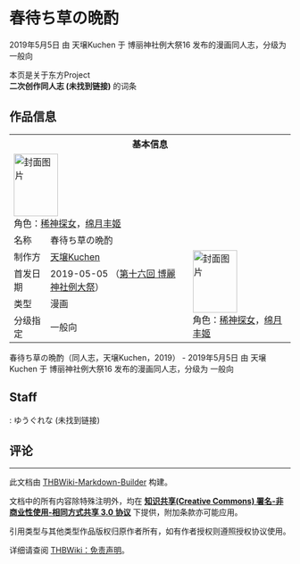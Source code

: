 # 春待ち草の晩酌

<!-- source html: G:\repos\THBWiki-Markdown-Builder\THBWikiMarkdown\Temp\main\3\33\ns0%3A%E6%98%A5%E5%BE%85%E3%81%A1%E8%8D%89%E3%81%AE%E6%99%A9%E9%85%8C.html -->

2019年5月5日 由 天壌Kuchen 于 博丽神社例大祭16 发布的漫画同人志，分级为 一般向

本页是关于东方Project  
 **二次创作同人志 (未找到链接)** 的词条

## 作品信息

<table><tbody><tr><th colspan="3">基本信息</th></tr><tr><td class="cover-artwork-mobile" colspan="2"><a href="./文件-春待ち草の晩酌封面.jpg.md" class="image" title="封面图片"><img alt="封面图片" src="https://upload.thwiki.cc/thumb/1/13/%E6%98%A5%E5%BE%85%E3%81%A1%E8%8D%89%E3%81%AE%E6%99%A9%E9%85%8C%E5%B0%81%E9%9D%A2.jpg/79px-%E6%98%A5%E5%BE%85%E3%81%A1%E8%8D%89%E3%81%AE%E6%99%A9%E9%85%8C%E5%B0%81%E9%9D%A2.jpg" decoding="async" loading="lazy" width="79" height="112" srcset="https://upload.thwiki.cc/thumb/1/13/%E6%98%A5%E5%BE%85%E3%81%A1%E8%8D%89%E3%81%AE%E6%99%A9%E9%85%8C%E5%B0%81%E9%9D%A2.jpg/118px-%E6%98%A5%E5%BE%85%E3%81%A1%E8%8D%89%E3%81%AE%E6%99%A9%E9%85%8C%E5%B0%81%E9%9D%A2.jpg 1.5x, https://upload.thwiki.cc/thumb/1/13/%E6%98%A5%E5%BE%85%E3%81%A1%E8%8D%89%E3%81%AE%E6%99%A9%E9%85%8C%E5%B0%81%E9%9D%A2.jpg/158px-%E6%98%A5%E5%BE%85%E3%81%A1%E8%8D%89%E3%81%AE%E6%99%A9%E9%85%8C%E5%B0%81%E9%9D%A2.jpg 2x" data-file-width="634" data-file-height="900"></a><div class="cover-char">角色：<a href="./稀神探女.md" title="稀神探女">稀神探女</a>，<a href="./绵月丰姬.md" title="绵月丰姬">绵月丰姬</a></div></td>
</tr><tr><td class="label">名称</td><td colspan="2"> 春待ち草の晩酌 </td></tr><tr><td class="label">制作方</td><td><a href="./天壌Kuchen.md" title="天壌Kuchen">天壌Kuchen</a></td><td class="cover-artwork" rowspan="4" style="min-width:112px;"><a href="./文件-春待ち草の晩酌封面.jpg.md" class="image" title="封面图片"><img alt="封面图片" src="https://upload.thwiki.cc/thumb/1/13/%E6%98%A5%E5%BE%85%E3%81%A1%E8%8D%89%E3%81%AE%E6%99%A9%E9%85%8C%E5%B0%81%E9%9D%A2.jpg/79px-%E6%98%A5%E5%BE%85%E3%81%A1%E8%8D%89%E3%81%AE%E6%99%A9%E9%85%8C%E5%B0%81%E9%9D%A2.jpg" decoding="async" loading="lazy" width="79" height="112" srcset="https://upload.thwiki.cc/thumb/1/13/%E6%98%A5%E5%BE%85%E3%81%A1%E8%8D%89%E3%81%AE%E6%99%A9%E9%85%8C%E5%B0%81%E9%9D%A2.jpg/118px-%E6%98%A5%E5%BE%85%E3%81%A1%E8%8D%89%E3%81%AE%E6%99%A9%E9%85%8C%E5%B0%81%E9%9D%A2.jpg 1.5x, https://upload.thwiki.cc/thumb/1/13/%E6%98%A5%E5%BE%85%E3%81%A1%E8%8D%89%E3%81%AE%E6%99%A9%E9%85%8C%E5%B0%81%E9%9D%A2.jpg/158px-%E6%98%A5%E5%BE%85%E3%81%A1%E8%8D%89%E3%81%AE%E6%99%A9%E9%85%8C%E5%B0%81%E9%9D%A2.jpg 2x" data-file-width="634" data-file-height="900"></a><div class="cover-char">角色：<a href="./稀神探女.md" title="稀神探女">稀神探女</a>，<a href="./绵月丰姬.md" title="绵月丰姬">绵月丰姬</a></div></td>
</tr><tr><td class="label">首发日期</td><td>2019-05-05&#160;（<a href="/展会作品列表?e=%E5%8D%9A%E4%B8%BD%E7%A5%9E%E7%A4%BE%E4%BE%8B%E5%A4%A7%E7%A5%AD%2316">第十六回 博麗神社例大祭</a>）</td></tr><tr><td class="label">类型</td><td>漫画</td></tr><tr><td class="label">分级指定</td><td>一般向</td></tr></tbody></table>

春待ち草の晩酌（同人志，天壌Kuchen，2019） - 2019年5月5日 由 天壌Kuchen 于 博丽神社例大祭16 发布的漫画同人志，分级为 一般向

## Staff
: ゆうぐれな (未找到链接)


## 评论




---

此文档由 [THBWiki-Markdown-Builder](https://github.com/Delsin-Yu/THBWiki-Markdown-Builder) 构建。

文档中的所有内容除特殊注明外，均在 [**知识共享(Creative Commons) 署名-非商业性使用-相同方式共享 3.0 协议**](https://creativecommons.org/licenses/by-sa/3.0/deed.zh-hans) 下提供，附加条款亦可能应用。

引用类型与其他类型作品版权归原作者所有，如有作者授权则遵照授权协议使用。

详细请查阅 [THBWiki：免责声明](https://thbwiki.cc/THBWiki:%E5%85%8D%E8%B4%A3%E5%A3%B0%E6%98%8E)。


